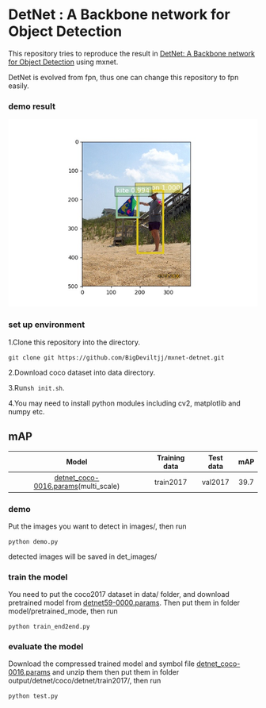 # DetNet : A Backbone network for Object Detection

This repository tries to reproduce the result in [DetNet: A Backbone network for Object Detection](https://arxiv.org/pdf/1804.06215.pdf) using mxnet.

DetNet is evolved from fpn, thus one can change this repository to fpn easily.

### demo result

![demo](https://github.com/BigDeviltjj/mxnet-detnet/blob/master/det_images/000000124442.jpg)

### set up environment

1.Clone this repository into the directory.

```
git clone git https://github.com/BigDeviltjj/mxnet-detnet.git
```

2.Download coco dataset into data directory.

3.Run`sh init.sh`.

4.You may need to install python modules including cv2, matplotlib and numpy etc.

## mAP
|        Model          | Training data    | Test data |  mAP |
|:-----------------:|:----------------:|:---------:|:----:|
| [detnet_coco-0016.params](https://drive.google.com/drive/folders/1Aon21uVFEsWTzDG2m1AMuo8ka-YZlRS3)(multi_scale)| train2017| val2017| 39.7|

### demo

Put the images you want to detect in images/, then run

```
python demo.py
```

detected images will be saved in det_images/


### train the model

You need to put the coco2017 dataset in data/ folder, and download pretrained model from [detnet59-0000.params](https://drive.google.com/drive/folders/1Aon21uVFEsWTzDG2m1AMuo8ka-YZlRS3). Then put them in folder model/pretrained_mode, then run

```
python train_end2end.py
```

### evaluate the model

Download the compressed trained model and symbol file [detnet_coco-0016.params](https://drive.google.com/drive/folders/1Aon21uVFEsWTzDG2m1AMuo8ka-YZlRS3) and unzip them then put them in folder output/detnet/coco/detnet/train2017/, then run

```
python test.py
```
